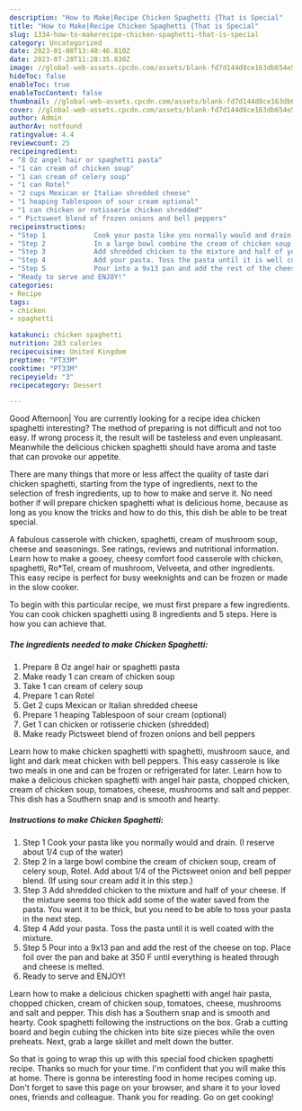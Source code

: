 ```yaml
---
description: "How to Make|Recipe Chicken Spaghetti {That is Special"
title: "How to Make|Recipe Chicken Spaghetti {That is Special"
slug: 1334-how-to-makerecipe-chicken-spaghetti-that-is-special
category: Uncategorized
date: 2023-01-08T13:40:46.810Z
date: 2023-07-28T11:28:35.830Z
image: //global-web-assets.cpcdn.com/assets/blank-fd7d144d8ce163db654e5a02c40b08a2775adb7897d16e4062681dc7e1b2800f.png
hideToc: false
enableToc: true
enableTocContent: false
thumbnail: //global-web-assets.cpcdn.com/assets/blank-fd7d144d8ce163db654e5a02c40b08a2775adb7897d16e4062681dc7e1b2800f.png
cover: //global-web-assets.cpcdn.com/assets/blank-fd7d144d8ce163db654e5a02c40b08a2775adb7897d16e4062681dc7e1b2800f.png
author: Admin
authorAv: notfound
ratingvalue: 4.4
reviewcount: 25
recipeingredient:
- "8 Oz angel hair or spaghetti pasta"
- "1 can cream of chicken soup"
- "1 can cream of celery soup"
- "1 can Rotel"
- "2 cups Mexican or Italian shredded cheese"
- "1 heaping Tablespoon of sour cream optional"
- "1 can chicken or rotisserie chicken shredded"
- " Pictsweet blend of frozen onions and bell peppers"
recipeinstructions:
- "Step 1            Cook your pasta like you normally would and drain. (I reserve about 1/4 cup of the water)"
- "Step 2            In a large bowl combine the cream of chicken soup, cream of celery soup, Rotel. Add about 1/4 of the Pictsweet onion and bell pepper blend. (If using sour cream add it in this step.)"
- "Step 3            Add shredded chicken to the mixture and half of your cheese. If the mixture seems too thick add some of the water saved from the pasta. You want it to be thick, but you need to be able to toss your pasta in the next step."
- "Step 4            Add your pasta. Toss the pasta until it is well coated with the mixture."
- "Step 5            Pour into a 9x13 pan and add the rest of the cheese on top. Place foil over the pan and bake at 350 F until everything is heated through and cheese is melted."
- "Ready to serve and ENJOY!"
categories:
- Recipe
tags:
- chicken
- spaghetti

katakunci: chicken spaghetti 
nutrition: 283 calories
recipecuisine: United Kingdom
preptime: "PT33M"
cooktime: "PT33M"
recipeyield: "3"
recipecategory: Dessert

---
```



Good Afternoon| You are currently looking for a recipe idea chicken spaghetti interesting? The method of preparing is not difficult and not too easy. If wrong process it, the result will be tasteless and even unpleasant. Meanwhile the delicious chicken spaghetti should have aroma and taste that can provoke our appetite.






There are many things that more or less affect the quality of taste dari chicken spaghetti, starting from the type of ingredients, next to the selection of fresh ingredients, up to how to make and serve it. No need bother if will prepare chicken spaghetti what is delicious home, because as long as you know the tricks and how to do this, this dish be able to be treat  special.


A fabulous casserole with chicken, spaghetti, cream of mushroom soup, cheese and seasonings. See ratings, reviews and nutritional information. Learn how to make a gooey, cheesy comfort food casserole with chicken, spaghetti, Ro*Tel, cream of mushroom, Velveeta, and other ingredients. This easy recipe is perfect for busy weeknights and can be frozen or made in the slow cooker.


To begin with this particular recipe, we must first prepare a few ingredients. You can cook chicken spaghetti using 8 ingredients and 5 steps. Here is how you can achieve that.

<!--inarticleads1-->

##### The ingredients needed to make Chicken Spaghetti:

1. Prepare 8 Oz angel hair or spaghetti pasta
1. Make ready 1 can cream of chicken soup
1. Take 1 can cream of celery soup
1. Prepare 1 can Rotel
1. Get 2 cups Mexican or Italian shredded cheese
1. Prepare 1 heaping Tablespoon of sour cream (optional)
1. Get 1 can chicken or rotisserie chicken (shredded)
1. Make ready  Pictsweet blend of frozen onions and bell peppers


Learn how to make chicken spaghetti with spaghetti, mushroom sauce, and light and dark meat chicken with bell peppers. This easy casserole is like two meals in one and can be frozen or refrigerated for later. Learn how to make a delicious chicken spaghetti with angel hair pasta, chopped chicken, cream of chicken soup, tomatoes, cheese, mushrooms and salt and pepper. This dish has a Southern snap and is smooth and hearty. 

<!--inarticleads2-->

##### Instructions to make Chicken Spaghetti:

1. Step 1            Cook your pasta like you normally would and drain. (I reserve about 1/4 cup of the water)
1. Step 2            In a large bowl combine the cream of chicken soup, cream of celery soup, Rotel. Add about 1/4 of the Pictsweet onion and bell pepper blend. (If using sour cream add it in this step.)
1. Step 3            Add shredded chicken to the mixture and half of your cheese. If the mixture seems too thick add some of the water saved from the pasta. You want it to be thick, but you need to be able to toss your pasta in the next step.
1. Step 4            Add your pasta. Toss the pasta until it is well coated with the mixture.
1. Step 5            Pour into a 9x13 pan and add the rest of the cheese on top. Place foil over the pan and bake at 350 F until everything is heated through and cheese is melted.
1. Ready to serve and ENJOY!

Learn how to make a delicious chicken spaghetti with angel hair pasta, chopped chicken, cream of chicken soup, tomatoes, cheese, mushrooms and salt and pepper. This dish has a Southern snap and is smooth and hearty. Cook spaghetti following the instructions on the box. Grab a cutting board and begin cubing the chicken into bite size pieces while the oven preheats. Next, grab a large skillet and melt down the butter. 

So that is going to wrap this up with this special food chicken spaghetti recipe. Thanks so much for your time. I'm confident that you will make this at home. There is gonna be interesting food in home recipes coming up. Don't forget to save this page on your browser, and share it to your loved ones, friends and colleague. Thank you for reading. Go on get cooking!
